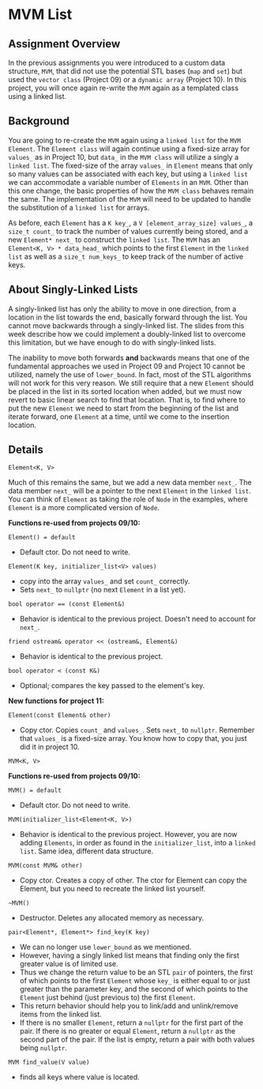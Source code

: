 # MVM List

## Assignment Overview

In the previous assignments you were introduced to a custom data structure, `MVM`, that did not use the potential STL bases (`map` and `set`) but used the `vector class` (Project 09) or a `dynamic array` (Project 10). In this project, you will once again re-write the `MVM` again as a templated class using a linked list.

## Background

You are going to re-create the `MVM` again using a `linked list` for the `MVM Element`. The `Element class` will again continue using a fixed-size array for `values_` as in Project 10, but `data_` in the `MVM class` will utilize a singly a `linked list`. The fixed-size of the array `values_` in `Element` means that only so many values can be associated with each key, but using a `linked list` we can accommodate a variable number of `Elements` in an `MVM`. Other than this one change, the basic properties of how the `MVM class` behaves remain the same. The implementation of the `MVM` will need to be updated to handle the substitution of a `linked list` for arrays.

As before, each `Element` has a `K key_`, a `V [element_array_size] values_`, a `size_t count_` to track the number of values currently being stored, and a new `Element* next_` to construct the `linked list`. The `MVM` has an `Element<K, V> * data_head_` which points to the first `Element` in the `linked list` as well as a `size_t num_keys_` to keep track of the number of active keys.

## About Singly-Linked Lists

A singly-linked list has only the ability to move in one direction, from a location in the list towards the end, basically forward through the list. You cannot move backwards through a singly-linked list. The slides from this week describe how we could implement a doubly-linked list to overcome this limitation, but we have enough to do with singly-linked lists.

The inability to move both forwards **and** backwards means that one of the fundamental approaches we used in Project 09 and Project 10 cannot be utilized, namely the use of `lower_bound`. In fact, most of the STL algorithms will not work for this very reason. We still require that a new `Element` should be placed in the list in its sorted location when added, but we must now revert to basic linear search to find that location. That is, to find where to put the new `Element` we need to start from the beginning of the list and iterate forward, one `Element` at a time, until we come to the insertion location.

## Details

`Element<K, V>`

Much of this remains the same, but we add a new data member `next_`. The data member `next_` will be a pointer to the next `Element` in the `linked list`. You can think of `Element` as taking the role of `Node` in the examples, where `Element` is a more complicated version of `Node`.

**Functions re-used from projects 09/10:**

`Element() = default`

- Default ctor. Do not need to write.

`Element(K key, initializer_list<V> values)`

- copy into the array `values_` and set `count_` correctly.
- Sets `next_` to `nullptr` (no next `Element` in a list yet).

`bool operator == (const Element&)`

- Behavior is identical to the previous project. Doesn't need to account for `next_`.

`friend ostream& operator << (ostream&, Element&)`

- Behavior is identical to the previous project.

`bool operator < (const K&)`

- Optional; compares the key passed to the element's key.

**New functions for project 11:**

`Element(const Element& other)`

- Copy ctor. Copies `count_` and `values_`. Sets `next_` to `nullptr`. Remember that `values_` is a fixed-size array. You know how to copy that, you just did it in project 10.

`MVM<K, V>`

**Functions re-used from projects 09/10:**

`MVM() = default`

- Default ctor. Do not need to write.

`MVM(initializer_list<Element<K, V>)`

- Behavior is identical to the previous project. However, you are now adding `Elements`, in order as found in the `initializer_list`, into a `linked list`. Same idea, different data structure.

`MVM(const MVM& other)`

- Copy ctor. Creates a copy of other. The ctor for Element can copy the Element, but you need to recreate the linked list yourself.

`~MVM()`

- Destructor. Deletes any allocated memory as necessary.

`pair<Element*, Element*> find_key(K key)`

- We can no longer use `lower_bound` as we mentioned.
- However, having a singly linked list means that finding only the first greater value is of limited use.
- Thus we change the return value to be an STL `pair` of pointers, the first of which points to the first `Element` whose `key_` is either equal to or just greater than the parameter key, and the second of which points to the `Element` just behind (just previous to) the first `Element`.
- This return behavior should help you to link/add and unlink/remove items from the linked list.
- If there is no smaller `Element`, return a `nullptr` for the first part of the pair. If there is no greater or equal `Element`, return a `nullptr` as the second part of the pair. If the list is empty, return a pair with both values being `nullptr`.

`MVM find_value(V value)`

- finds all keys where value is located.
